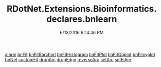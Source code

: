 ﻿---
title: RDotNet.Extensions.Bioinformatics.declares.bnlearn
date: 6/13/2016 8:14:46 PM
---

[alarm](T-RDotNet.Extensions.Bioinformatics.declares.bnlearn.alarm.html)
[bnFit](T-RDotNet.Extensions.Bioinformatics.declares.bnlearn.bnFit.html)
[bnFitBarchart](T-RDotNet.Extensions.Bioinformatics.declares.bnlearn.bnFitBarchart.html)
[bnFitHistogram](T-RDotNet.Extensions.Bioinformatics.declares.bnlearn.bnFitHistogram.html)
[bnFitPlot](T-RDotNet.Extensions.Bioinformatics.declares.bnlearn.bnFitPlot.html)
[bnFitQqplot](T-RDotNet.Extensions.Bioinformatics.declares.bnlearn.bnFitQqplot.html)
[bnFitxyplot](T-RDotNet.Extensions.Bioinformatics.declares.bnlearn.bnFitxyplot.html)
[bnNet](T-RDotNet.Extensions.Bioinformatics.declares.bnlearn.bnNet.html)
[customFit](T-RDotNet.Extensions.Bioinformatics.declares.bnlearn.customFit.html)
[dropArc](T-RDotNet.Extensions.Bioinformatics.declares.bnlearn.dropArc.html)
[dropEdge](T-RDotNet.Extensions.Bioinformatics.declares.bnlearn.dropEdge.html)
[reverseArc](T-RDotNet.Extensions.Bioinformatics.declares.bnlearn.reverseArc.html)
[setArc](T-RDotNet.Extensions.Bioinformatics.declares.bnlearn.setArc.html)
[setEdge](T-RDotNet.Extensions.Bioinformatics.declares.bnlearn.setEdge.html)
